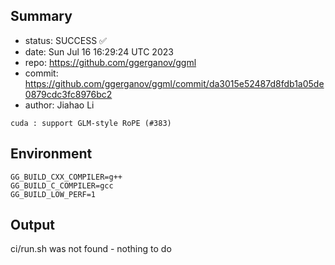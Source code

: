 ## Summary

- status: SUCCESS ✅
- date:   Sun Jul 16 16:29:24 UTC 2023
- repo:   https://github.com/ggerganov/ggml
- commit: https://github.com/ggerganov/ggml/commit/da3015e52487d8fdb1a05de0879cdc3fc8976bc2
- author: Jiahao Li
```
cuda : support GLM-style RoPE (#383)
```

## Environment

```
GG_BUILD_CXX_COMPILER=g++
GG_BUILD_C_COMPILER=gcc
GG_BUILD_LOW_PERF=1
```

## Output

ci/run.sh was not found - nothing to do
